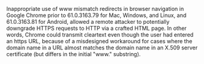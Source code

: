 Inappropriate use of www mismatch redirects in browser navigation in Google Chrome prior to 61.0.3163.79 for Mac, Windows, and Linux, and 61.0.3163.81 for Android, allowed a remote attacker to potentially downgrade HTTPS requests to HTTP via a crafted HTML page. In other words, Chrome could transmit cleartext even though the user had entered an https URL, because of a misdesigned workaround for cases where the domain name in a URL almost matches the domain name in an X.509 server certificate (but differs in the initial "www." substring).